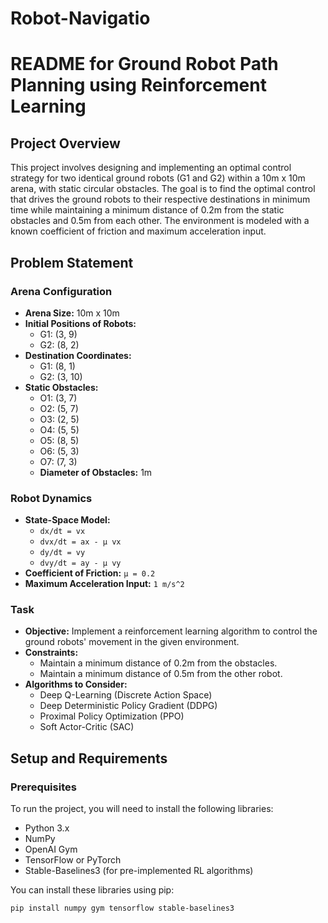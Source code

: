 # Robot-Navigatio
# README for Ground Robot Path Planning using Reinforcement Learning

## Project Overview

This project involves designing and implementing an optimal control strategy for two identical ground robots (G1 and G2) within a 10m x 10m arena, with static circular obstacles. The goal is to find the optimal control that drives the ground robots to their respective destinations in minimum time while maintaining a minimum distance of 0.2m from the static obstacles and 0.5m from each other. The environment is modeled with a known coefficient of friction and maximum acceleration input.

## Problem Statement

### Arena Configuration
- **Arena Size:** 10m x 10m
- **Initial Positions of Robots:**
  - G1: (3, 9)
  - G2: (8, 2)
- **Destination Coordinates:**
  - G1: (8, 1)
  - G2: (3, 10)
- **Static Obstacles:**
  - O1: (3, 7)
  - O2: (5, 7)
  - O3: (2, 5)
  - O4: (5, 5)
  - O5: (8, 5)
  - O6: (5, 3)
  - O7: (7, 3)
  - **Diameter of Obstacles:** 1m

### Robot Dynamics
- **State-Space Model:**
  - `dx/dt = vx`
  - `dvx/dt = ax - μ vx`
  - `dy/dt = vy`
  - `dvy/dt = ay - μ vy`
- **Coefficient of Friction:** `μ = 0.2`
- **Maximum Acceleration Input:** `1 m/s^2`


### Task
- **Objective:** Implement a reinforcement learning algorithm to control the ground robots' movement in the given environment.
- **Constraints:** 
  - Maintain a minimum distance of 0.2m from the obstacles.
  - Maintain a minimum distance of 0.5m from the other robot.
- **Algorithms to Consider:**
  - Deep Q-Learning (Discrete Action Space)
  - Deep Deterministic Policy Gradient (DDPG)
  - Proximal Policy Optimization (PPO)
  - Soft Actor-Critic (SAC)

## Setup and Requirements

### Prerequisites
To run the project, you will need to install the following libraries:

- Python 3.x
- NumPy
- OpenAI Gym
- TensorFlow or PyTorch
- Stable-Baselines3 (for pre-implemented RL algorithms)

You can install these libraries using pip:

```bash
pip install numpy gym tensorflow stable-baselines3
